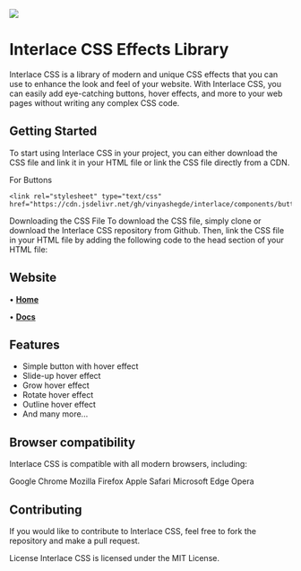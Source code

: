 [![](https://raw.githubusercontent.com/vinyashegde/interlace/main/img/banner.png)](https://vinyashegde.github.io/interlace/index.html)

# Interlace CSS Effects Library

Interlace CSS is a library of modern and unique CSS effects that you can use to enhance the look and feel of your website. With Interlace CSS, you can easily add eye-catching buttons, hover effects, and more to your web pages without writing any complex CSS code.

## Getting Started
To start using Interlace CSS in your project, you can either download the CSS file and link it in your HTML file or link the CSS file directly from a CDN.

For Buttons
```
<link rel="stylesheet" type="text/css" href="https://cdn.jsdelivr.net/gh/vinyashegde/interlace/components/buttons/buttons.css">
```

Downloading the CSS File
To download the CSS file, simply clone or download the Interlace CSS repository from Github. Then, link the CSS file in your HTML file by adding the following code to the head section of your HTML file:

## Website

• [**Home**](https://vinyashegde.github.io/interlace/index.html)

• [**Docs**](https://vinyashegde.github.io/interlace/docs.html)

## Features
- Simple button with hover effect
- Slide-up hover effect
- Grow hover effect
- Rotate hover effect
- Outline hover effect
- And many more...

## Browser compatibility
Interlace CSS is compatible with all modern browsers, including:

Google Chrome
Mozilla Firefox
Apple Safari
Microsoft Edge
Opera

## Contributing
If you would like to contribute to Interlace CSS, feel free to fork the repository and make a pull request.

License
Interlace CSS is licensed under the MIT License.

